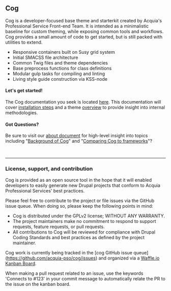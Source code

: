 ## Cog

Cog is a developer-focused base theme and starterkit created by Acquia's Professional Service Front-end Team. It is intended as a minimalistic baseline for custom theming, while exposing common tools and workflows. Cog provides a small amount of code to get started, but is still packed with utilities to extend.

* Responsive containers built on Susy grid system
* Initial SMACSS file architecture
* Common Twig files and theme dependencies
* Base preprocess functions for class definitions
* Modular gulp tasks for compiling and linting
* Living style guide construction via KSS-node


#### Let's get started!
The Cog documentation you seek is located [here](https://github.com/acquia-pso/cog/tree/8.x-1.x/STARTERKIT/README.md). This documentation will cover [installation steps](https://github.com/acquia-pso/cog/tree/8.x-1.x/STARTERKIT/README.md#installation) and a theme [overview](https://github.com/acquia-pso/cog/tree/8.x-1.x/STARTERKIT/README.md#overview) to provide insight into internal methodologies.

#### Got Questions? 

Be sure to visit our [about document](https://github.com/acquia-pso/cog/tree/8.x-1.x/STARTERKIT/_readme/about-cog.md) for high-level insight into topics including "[Background of Cog](https://github.com/acquia-pso/cog/tree/8.x-1.x/STARTERKIT/_readme/about-cog.md#created)" and "[Comparing Cog to frameworks](https://github.com/acquia-pso/cog/tree/8.x-1.x/STARTERKIT/_readme/about-cog.md#compare)"? 
<a name="created"></a> 


<br>

<!--

Let's wait until this is cleaner....

## Further Documentation

Cog also ships with an extensive list of documentation and code samples that were intentionally left of of the theme. We have collected all the examples in an easy reference [listed here](STARTERKIT/_theming-guide/readme.md).

-->

<hr />


### License, support, and contribution

Cog is provided as an open source tool in the hope that it will enabled
developers to easily generate new Drupal projects that conform to Acquia
Professional Services' best practices.

Please feel free to contribute to the project or file issues via the GitHub
issue queue. When doing so, please keep the following points in mind:

* Cog is distributed under the GPLv2 license; WITHOUT ANY WARRANTY.
* The project maintainers make no commitment to respond to support requests,
  feature requests, or pull requests.
* All contributions to Cog will be reviewed for compliance with Drupal Coding
  Standards and best practices as defined by the project maintainer.

Cog work is currently being tracked in the [cog GitHub issue queue]
(https://github.com/acquia-pso/cog/issues) and organized via a
[Waffle.io Kanban Board](https://waffle.io/acquia-pso/cog).

When making a pull request related to an issue, use the keywords 'Connects to #123' in your commit message to automatically relate the PR to the issue on the kanban board.
